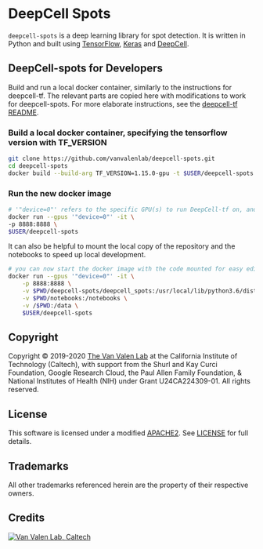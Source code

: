 # DeepCell Spots

`deepcell-spots` is a deep learning library for spot detection. It is written in Python and built using [TensorFlow](https://github.com/tensorflow/tensorflow), [Keras](https://www.tensorflow.org/guide/keras) and [DeepCell](https://github.com/vanvalenlab/deepcell-tf).


## DeepCell-spots for Developers
Build and run a local docker container, similarly to the instructions for deepcell-tf. The relevant parts are copied here with modifications to work for deepcell-spots. For more elaborate instructions, see the [deepcell-tf README](https://github.com/vanvalenlab/deepcell-tf/blob/master/README.md).

### Build a local docker container, specifying the tensorflow version with TF_VERSION

```bash
git clone https://github.com/vanvalenlab/deepcell-spots.git
cd deepcell-spots
docker build --build-arg TF_VERSION=1.15.0-gpu -t $USER/deepcell-spots . 
```

### Run the new docker image

```bash
# '"device=0"' refers to the specific GPU(s) to run DeepCell-tf on, and is not required
docker run --gpus '"device=0"' -it \
-p 8888:8888 \
$USER/deepcell-spots
```

It can also be helpful to mount the local copy of the repository and the notebooks to speed up local development.

```bash
# you can now start the docker image with the code mounted for easy editing
docker run --gpus '"device=0"' -it \
    -p 8888:8888 \
    -v $PWD/deepcell-spots/deepcell_spots:/usr/local/lib/python3.6/dist-packages/deepcell_spots \
    -v $PWD/notebooks:/notebooks \
    -v /$PWD:/data \
    $USER/deepcell-spots
```


## Copyright

Copyright © 2019-2020 [The Van Valen Lab](http://www.vanvalen.caltech.edu/) at the California Institute of Technology (Caltech), with support from the Shurl and Kay Curci Foundation, Google Research Cloud, the Paul Allen Family Foundation, & National Institutes of Health (NIH) under Grant U24CA224309-01.
All rights reserved.

## License

This software is licensed under a modified [APACHE2](https://github.com/vanvalenlab/deepcell-spots/blob/master/LICENSE). See [LICENSE](https://github.com/vanvalenlab/deepcell-spots/blob/master/LICENSE) for full details.

## Trademarks

All other trademarks referenced herein are the property of their respective owners.

## Credits

[![Van Valen Lab, Caltech](https://upload.wikimedia.org/wikipedia/commons/7/75/Caltech_Logo.svg)](http://www.vanvalen.caltech.edu/)